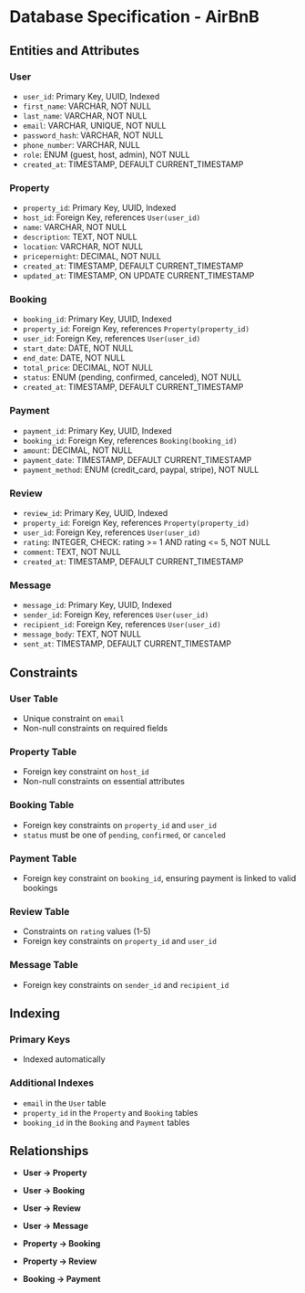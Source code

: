# Database Specification - AirBnB

## Entities and Attributes

### User
- `user_id`: Primary Key, UUID, Indexed  
- `first_name`: VARCHAR, NOT NULL  
- `last_name`: VARCHAR, NOT NULL  
- `email`: VARCHAR, UNIQUE, NOT NULL  
- `password_hash`: VARCHAR, NOT NULL  
- `phone_number`: VARCHAR, NULL  
- `role`: ENUM (guest, host, admin), NOT NULL  
- `created_at`: TIMESTAMP, DEFAULT CURRENT_TIMESTAMP  

### Property
- `property_id`: Primary Key, UUID, Indexed  
- `host_id`: Foreign Key, references `User(user_id)`  
- `name`: VARCHAR, NOT NULL  
- `description`: TEXT, NOT NULL  
- `location`: VARCHAR, NOT NULL  
- `pricepernight`: DECIMAL, NOT NULL  
- `created_at`: TIMESTAMP, DEFAULT CURRENT_TIMESTAMP  
- `updated_at`: TIMESTAMP, ON UPDATE CURRENT_TIMESTAMP  

### Booking
- `booking_id`: Primary Key, UUID, Indexed  
- `property_id`: Foreign Key, references `Property(property_id)`  
- `user_id`: Foreign Key, references `User(user_id)`  
- `start_date`: DATE, NOT NULL  
- `end_date`: DATE, NOT NULL  
- `total_price`: DECIMAL, NOT NULL  
- `status`: ENUM (pending, confirmed, canceled), NOT NULL  
- `created_at`: TIMESTAMP, DEFAULT CURRENT_TIMESTAMP  

### Payment
- `payment_id`: Primary Key, UUID, Indexed  
- `booking_id`: Foreign Key, references `Booking(booking_id)`  
- `amount`: DECIMAL, NOT NULL  
- `payment_date`: TIMESTAMP, DEFAULT CURRENT_TIMESTAMP  
- `payment_method`: ENUM (credit_card, paypal, stripe), NOT NULL  

### Review
- `review_id`: Primary Key, UUID, Indexed  
- `property_id`: Foreign Key, references `Property(property_id)`  
- `user_id`: Foreign Key, references `User(user_id)`  
- `rating`: INTEGER, CHECK: rating >= 1 AND rating <= 5, NOT NULL  
- `comment`: TEXT, NOT NULL  
- `created_at`: TIMESTAMP, DEFAULT CURRENT_TIMESTAMP  

### Message
- `message_id`: Primary Key, UUID, Indexed  
- `sender_id`: Foreign Key, references `User(user_id)`  
- `recipient_id`: Foreign Key, references `User(user_id)`  
- `message_body`: TEXT, NOT NULL  
- `sent_at`: TIMESTAMP, DEFAULT CURRENT_TIMESTAMP  

## Constraints

### User Table
- Unique constraint on `email`  
- Non-null constraints on required fields  

### Property Table
- Foreign key constraint on `host_id`  
- Non-null constraints on essential attributes  

### Booking Table
- Foreign key constraints on `property_id` and `user_id`  
- `status` must be one of `pending`, `confirmed`, or `canceled`  

### Payment Table
- Foreign key constraint on `booking_id`, ensuring payment is linked to valid bookings  

### Review Table
- Constraints on `rating` values (1-5)  
- Foreign key constraints on `property_id` and `user_id`  

### Message Table
- Foreign key constraints on `sender_id` and `recipient_id`  

## Indexing

### Primary Keys
- Indexed automatically

### Additional Indexes
- `email` in the `User` table  
- `property_id` in the `Property` and `Booking` tables  
- `booking_id` in the `Booking` and `Payment` tables  



## Relationships

- **User → Property**  

- **User → Booking**  

- **User → Review**  

- **User → Message**  

- **Property → Booking**  

- **Property → Review**  

- **Booking → Payment**  
